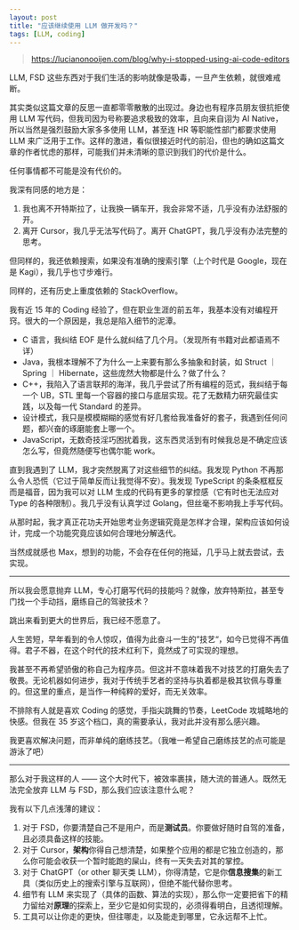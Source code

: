 ```yaml
---
layout: post
title: "应该继续使用 LLM 做开发吗？"
tags: [LLM, coding]
---
```


> <https://lucianonooijen.com/blog/why-i-stopped-using-ai-code-editors>

LLM, FSD 这些东西对于我们生活的影响就像是吸毒，一旦产生依赖，就很难戒断。

<!--more-->

其实类似这篇文章的反思一直都零零散散的出现过。身边也有程序员朋友很抗拒使用 LLM 写代码，但我司因为号称要追求极致的效率，且向来自诩为 AI Native，所以当然是强烈鼓励大家多多使用 LLM，甚至连 HR 等职能性部门都要求使用 LLM 来广泛用于工作。这样的激进，看似很接近时代的前沿，但也的确如这篇文章的作者忧虑的那样，可能我们并未清晰的意识到我们的代价是什么。

任何事情都不可能是没有代价的。

我深有同感的地方是：

1. 我也离不开特斯拉了，让我换一辆车开，我会非常不适，几乎没有办法舒服的开。
2. 离开 Cursor，我几乎无法写代码了。离开 ChatGPT，我几乎没有办法完整的思考。

但同样的，我还依赖搜索，如果没有准确的搜索引擎（上个时代是 Google，现在是 Kagi），我几乎也寸步难行。

同样的，还有历史上重度依赖的 StackOverflow。

我有近 15 年的 Coding 经验了，但在职业生涯的前五年，我基本没有对编程开窍。很大的一个原因是，我总是陷入细节的泥潭。

- C 语言，我纠结 EOF 是什么就纠结了几个月。（发现所有书籍对此都语焉不详）
- Java，我根本理解不了为什么一上来要有那么多抽象和封装，如 Struct ｜ Spring ｜ Hibernate，这些庞然大物都是什么？做了什么？
- C++，我陷入了语言联邦的海洋，我几乎尝试了所有编程的范式，我纠结于每一个 UB，STL 里每一个容器的接口与底层实现。花了无数精力研究最佳实践，以及每一代 Standard 的差异。
- 设计模式，我只是模模糊糊的感觉有好几套给我准备好的套子，我遇到任何问题，都兴奋的琢磨能套上哪一个。
- JavaScript，无数奇技淫巧困扰着我，这东西灵活到有时候我总是不确定应该怎么写，但竟然随便写也偶尔能 work。

直到我遇到了 LLM，我才突然脱离了对这些细节的纠结。我发现 Python 不再那么令人恐慌（它过于简单反而让我觉得不安）。我发现 TypeScript 的条条框框反而是福音，因为我可以对 LLM 生成的代码有更多的掌控感（它有时也无法应对 Type 的各种限制）。我几乎没有认真学过 Golang，但丝毫不影响我上手写代码。

从那时起，我才真正花功夫开始思考业务逻辑究竟是怎样才合理，架构应该如何设计，完成一个功能究竟应该如何合理地分解迭代。

当然成就感也 Max，想到的功能，不会存在任何的拖延，几乎马上就去尝试，去实现。

----

所以我会愿意抛弃 LLM，专心打磨写代码的技能吗？就像，放弃特斯拉，甚至专门找一个手动挡，磨练自己的驾驶技术？

跳出来看到更大的世界后，我已经不愿意了。

人生苦短，早年看到的令人惊叹，值得为此奋斗一生的”技艺“，如今已觉得不再值得。君子不器，在这个时代的技术红利下，竟然成了可实现的理想。

我甚至不再希望骄傲的称自己为程序员。但这并不意味着我不对技艺的打磨失去了敬畏。无论机器如何进步，我对于传统手艺者的坚持与执着都是极其钦佩与尊重的。但这里的重点，是当作一种纯粹的爱好，而无关效率。

不排除有人就是喜欢 Coding 的感觉，手指尖跳舞的节奏，LeetCode 攻城略地的快感。但我在 35 岁这个档口，真的需要承认，我对此并没有那么感兴趣。

我更喜欢解决问题，而非单纯的磨练技艺。（我唯一希望自己磨练技艺的点可能是游泳了吧）

----

那么对于我这样的人 —— 这个大时代下，被效率裹挟，随大流的普通人。既然无法完全放弃 LLM 与 FSD，那么我们应该注意什么呢？

我有以下几点浅薄的建议：

1. 对于 FSD，你要清楚自己不是用户，而是**测试员**。你要做好随时自驾的准备，且必须具备这样的技能。
2. 对于 Cursor，**架构**你得自己想清楚，如果整个应用的都是它独立创造的，那么你可能会收获一个暂时能跑的屎山，终有一天失去对其的掌控。
3. 对于 ChatGPT（or other 聊天类 LLM），你得清楚，它是你**信息搜集**的新工具（类似历史上的搜索引擎与互联网），但绝不能代替你思考。
4. 细节有 LLM 来实现了（具体的函数、算法的实现），那么你一定要把省下的精力留给对**原理**的探索上，至少它是如何实现的，必须得看明白，且透彻理解。
5. 工具可以让你走的更快，但往哪走，以及能走到哪里，它永远帮不上忙。